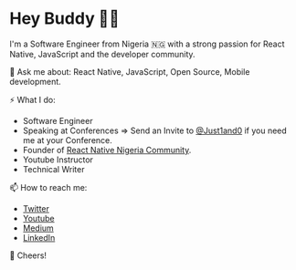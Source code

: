 # Hey Buddy 👋🏾

I'm a Software Engineer from Nigeria 🇳🇬 with a strong passion for React Native, JavaScript and the developer community.

💬 Ask me about: React Native, JavaScript, Open Source, Mobile development.

⚡️ What I do:

- Software Engineer
- Speaking at Conferences => Send an Invite to [@Just1and0](https://twitter.com/just1and0) if you need me at your Conference.
- Founder of [React Native Nigeria Community](https://twitter.com/reactnativeng).
- Youtube Instructor 
- Technical Writer

📫 How to reach me:  
- [Twitter](https://twitter.com/just1and0)
- [Youtube](https://www.youtube.com/channel/UC8q5ykZI0T4yLtYAo1g63WA?view_as=subscriber)
- [Medium](https://medium.com/@just1and0)
- [LinkedIn](https://www.linkedin.com/in/just1and0/)

🥂 Cheers!
